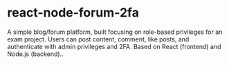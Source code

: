 # react-node-forum-2fa
A simple blog/forum platform, built focusing on role-based privileges for an exam project. Users can post content, comment, like posts, and authenticate with admin privileges and 2FA. Based on React (frontend) and Node.js (backend)..
